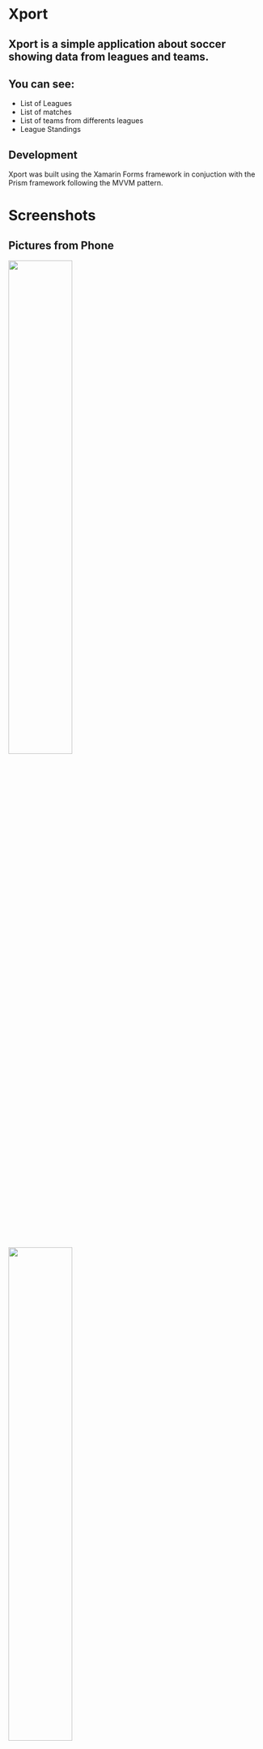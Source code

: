 # Xport

## Xport is a simple application about soccer showing data from leagues and teams.
## You can see:
* List of Leagues
* List of matches
* List of teams from differents leagues
* League Standings

## Development
Xport was built using the Xamarin Forms framework in conjuction with the Prism framework following the MVVM pattern.

# Screenshots

## Pictures from Phone


<img src="Login.png" width="50%">
<img src="Ligas.png" width="50%">
<img src="Match.jpeg" width="50%">
<img src="Table.jpeg" width="50%">

## Pictures from Tablet
<img src="MatchT.jpeg" width="50%">
<img src="LeagueT.jpeg" width="50%">
<img src="FavoriteT.jpeg" width="50%">
<img src="ChartsT.jpeg" width="50%">

## Pictures from Desktop
<img src="ScreenUWP.PNG" width="50%">
<img src="TableSoccerUWP.PNG" width="60%">
<img src="MatchesUWP.PNG" width="60%">

## Libraries and Dependencies
* Xamarin.Forms
* Prism.Unity.Forms
* Newtonsoft.JSON
* PropertChanged.Fody
* Refit
* Sqlite
* FFImageLoading.Forms.Svg
* Xamarin.Forms.PancakeView
* Com.Airbnb.Xamarin.Forms.Lottie
* Microcharts.Forms
* XForm.Plugin.AnimationNavigationPage
* Xamarin.Forms.Visual.Material
* CardsView
